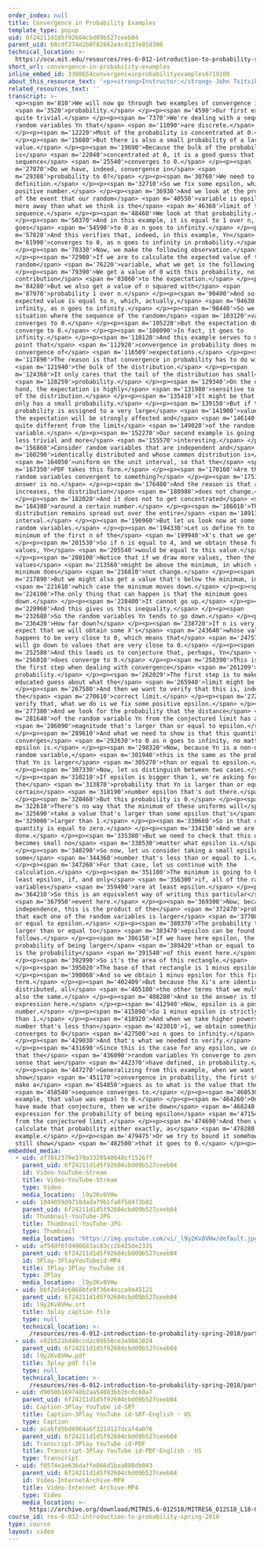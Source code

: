 ```yaml
---
order_index: null
title: Convergence in Probability Examples
template_type: popup
uid: 6f24211d1d5f92604cbd09b527ceeb04
parent_uid: b8cdf274e2b0f82662e4cd137e85d308
technical_location: >-
  https://ocw.mit.edu/resources/res-6-012-introduction-to-probability-spring-2018/part-ii-inference-limit-theorems/convergence-in-probability-examples
short_url: convergence-in-probability-examples
inline_embed_id: 3308654convergenceinprobabilityexamples6719109
about_this_resource_text: '<p><strong>Instructor:</strong> John Tsitsiklis</p>'
related_resources_text: ''
transcript: >-
  <p><span m='810'>We will now go through two examples of convergence in</span>
  <span m='3520'>probability.</span> </p><p><span m='4590'>Our first example is
  quite trivial.</span> </p><p><span m='7370'>We're dealing with a sequence of
  random variables Yn that</span> <span m='11090'>are discrete.</span>
  </p><p><span m='12220'>Most of the probability is concentrated at 0.</span>
  </p><p><span m='15680'>But there is also a small probability of a large
  value.</span> </p><p><span m='19690'>Because the bulk of the probability mass
  is</span> <span m='22040'>concentrated at 0, it is a good guess that this
  sequence</span> <span m='25540'>converges to 0.</span> </p><p><span
  m='27070'>Do we have, indeed, convergence in</span> <span
  m='29380'>probability to 0?</span> </p><p><span m='30760'>We need to check the
  definition.</span> </p><p><span m='32710'>So we fix some epsilon, which is a
  positive number.</span> </p><p><span m='36930'>And we look at the probability
  of the event that our random</span> <span m='40550'>variable is epsilon or
  more away than what we think is the</span> <span m='46360'>limit of that
  sequence.</span> </p><p><span m='48460'>We look at that probability.</span>
  </p><p><span m='50370'>And in this example, it is equal to 1 over n, which
  goes</span> <span m='54590'>to 0 as n goes to infinity.</span> </p><p><span
  m='57820'>And this verifies that, indeed, in this example, Yn</span> <span
  m='61990'>converges to 0, as n goes to infinity in probability.</span>
  </p><p><span m='70330'>Now, we make the following observation.</span>
  </p><p><span m='72900'>If we are to calculate the expected value of this
  random</span> <span m='76220'>variable, what we get is the following.</span>
  </p><p><span m='79390'>We get a value of 0 with this probability, no
  contribution</span> <span m='83060'>to the expectation.</span> </p><p><span
  m='84280'>But we also get a value of n squared with</span> <span
  m='87970'>probability 1 over n.</span> </p><p><span m='90490'>And so the
  expected value is equal to n, which, actually,</span> <span m='94630'>goes to
  infinity, as n goes to infinity.</span> </p><p><span m='98440'>So we have a
  situation where the sequence of the random</span> <span m='103120'>variables
  converges to 0.</span> </p><p><span m='105220'>But the expectation does not
  converge to 0.</span> </p><p><span m='108090'>In fact, it goes to
  infinity.</span> </p><p><span m='110120'>And this example serves to make the
  point that</span> <span m='112920'>convergence in probability does not imply
  convergence of</span> <span m='116509'>expectations.</span> </p><p><span
  m='117890'>The reason is that convergence in probability has to do with</span>
  <span m='121940'>the bulk of the distribution.</span> </p><p><span
  m='124360'>It only cares that the tail of the distribution has small</span>
  <span m='128259'>probability.</span> </p><p><span m='129340'>On the other
  hand, the expectation is highly</span> <span m='131980'>sensitive to the tail
  of the distribution.</span> </p><p><span m='135410'>It might be that the tail
  only has a small probability.</span> </p><p><span m='139150'>But if that
  probability is assigned to a very large</span> <span m='141900'>value, then
  the expectation will be strongly affected and</span> <span m='146140'>can be
  quite different from the limit</span> <span m='149020'>of the random
  variable.</span> </p><p><span m='152270'>Our second example is going to be
  less trivial and more</span> <span m='155570'>interesting.</span> </p><p><span
  m='156860'>Consider random variables that are independent and</span> <span
  m='160290'>identically distributed and whose common distribution is</span>
  <span m='164050'>uniform on the unit interval, so that the</span> <span
  m='167350'>PDF takes this form.</span> </p><p><span m='170160'>Are these
  random variables convergent to something?</span> </p><p><span m='175150'>The
  answer is no.</span> </p><p><span m='176480'>And the reason is that as i
  increases, the distribution</span> <span m='180980'>does not change.</span>
  </p><p><span m='182020'>And it does not to get concentrated</span> <span
  m='184380'>around a certain number.</span> </p><p><span m='186010'>The
  distribution remains spread out over the entire</span> <span m='189130'>unit
  interval.</span> </p><p><span m='190960'>But let us look now at some related
  random variables.</span> </p><p><span m='194330'>Let us define Yn to be the
  minimum of the first n of the</span> <span m='199940'>X's that we get.</span>
  </p><p><span m='201530'>So if n is equal to 4, and we obtain these four
  values, Yn</span> <span m='205540'>would be equal to this value.</span>
  </p><p><span m='208100'>Notice that if we draw more values, then the new
  values</span> <span m='213560'>might be above the minimum, in which case the
  minimum does</span> <span m='216810'>not change.</span> </p><p><span
  m='217890'>But we might also get a value that's below the minimum, in</span>
  <span m='221610'>which case the minimum moves down.</span> </p><p><span
  m='224100'>The only thing that can happen is that the minimum goes
  down.</span> </p><p><span m='228400'>It cannot go up.</span> </p><p><span
  m='229960'>And this gives us this inequality.</span> </p><p><span
  m='232680'>So the random variables Yn tends to go down.</span> </p><p><span
  m='236420'>How far down?</span> </p><p><span m='238720'>If n is very large, we
  expect that we will obtain some X's</span> <span m='243640'>whose value
  happens to be very close to 0, which means that</span> <span m='247570'>Yn
  will go down to values that are very close to 0.</span> </p><p><span
  m='252580'>And this leads us to conjecture that, perhaps, Yn</span> <span
  m='256010'>does converge to 0.</span> </p><p><span m='258390'>This is always
  the first step when dealing with convergence</span> <span m='261209'>in
  probability.</span> </p><p><span m='262029'>The first step is to make an
  educated guess about what the</span> <span m='265940'>limit might be.</span>
  </p><p><span m='267580'>And then we want to verify that this is, indeed,
  the</span> <span m='270610'>correct limit.</span> </p><p><span m='272150'>To
  verify that, what we do is we fix some positive epsilon.</span> </p><p><span
  m='277380'>And we look for the probability that the distance</span> <span
  m='281640'>of the random variable Yn from the conjectured limit has a</span>
  <span m='286090'>magnitude that's larger than or equal to epsilon.</span>
  </p><p><span m='289610'>And what we need to show is that this quantity
  converges</span> <span m='292630'>to 0 as n goes to infinity, no matter what
  epsilon is.</span> </p><p><span m='298320'>Now, because Yn is a non-negative
  random variable,</span> <span m='301940'>this is the same as the probability
  that Yn is larger</span> <span m='305270'>than or equal to epsilon.</span>
  </p><p><span m='307330'>Now, let us distinguish between two cases.</span>
  </p><p><span m='310210'>If epsilon is bigger than 1, we're asking for
  the</span> <span m='313870'>probability that Yn is larger than or equal to a
  certain</span> <span m='318190'>number epsilon that's out there.</span>
  </p><p><span m='320460'>But this probability is 0.</span> </p><p><span
  m='322610'>There's no way that the minimum of these uniforms will</span> <span
  m='325690'>take a value that's larger than some epsilon that's</span> <span
  m='329000'>larger than 1.</span> </p><p><span m='330660'>So in that case, this
  quantity is equal to zero.</span> </p><p><span m='334150'>And we are
  done.</span> </p><p><span m='335380'>But we need to check that this quantity
  becomes small no</span> <span m='338530'>matter what epsilon is.</span>
  </p><p><span m='340290'>So now, let us consider taking a small epsilon that is
  some</span> <span m='344360'>number that's less than or equal to 1.</span>
  </p><p><span m='347260'>For that case, let us continue with the
  calculation.</span> </p><p><span m='351180'>The minimum is going to be at
  least epsilon, if, and only</span> <span m='356300'>if, all of the random
  variables</span> <span m='359490'>are at least epsilon.</span> </p><p><span
  m='364210'>So this is an equivalent way of writing this particular</span>
  <span m='367950'>event here.</span> </p><p><span m='369300'>Now, because of
  independence, this is the product of the</span> <span m='372470'>probabilities
  that each one of the random variables is larger</span> <span m='377080'>than
  or equal to epsilon.</span> </p><p><span m='380370'>The probability that X1 is
  larger than or equal to</span> <span m='383470'>epsilon can be found as
  follows.</span> </p><p><span m='386150'>If we have here epsilon, the
  probability of being larger</span> <span m='389420'>than or equal to epsilon
  is the probability</span> <span m='391540'>of this event here.</span>
  </p><p><span m='392990'>So it's the area of this rectangle.</span>
  </p><p><span m='395020'>The base of that rectangle is 1 minus epsilon.</span>
  </p><p><span m='398060'>And so we obtain 1 minus epsilon for this first
  term.</span> </p><p><span m='402409'>But because the Xi's are identically
  distributed, all</span> <span m='405180'>the other terms that we multiply are
  also the same.</span> </p><p><span m='408280'>And so the answer is this
  expression here.</span> </p><p><span m='412940'>Now, epsilon is a positive
  number.</span> </p><p><span m='415890'>So 1 minus epsilon is strictly less
  than 1.</span> </p><p><span m='418920'>And when we take higher powers of a
  number that's less than</span> <span m='423010'>1, we obtain something that
  converges to 0</span> <span m='427500'>as n goes to infinity.</span>
  </p><p><span m='429030'>And that's what we needed to verify.</span>
  </p><p><span m='431690'>Since this is the case for any epsilon, we conclude
  that the</span> <span m='436090'>random variables Yn converge to zero in the
  sense that we</span> <span m='442370'>have defined, in probability.</span>
  </p><p><span m='447270'>Generalizing from this example, when we want to
  show</span> <span m='451170'>convergence in probability, the first step is to
  make a</span> <span m='454850'>guess as to what is the value that the</span>
  <span m='458540'>sequence converges to.</span> </p><p><span m='460530'>In this
  example, that value was equal to 0.</span> </p><p><span m='464260'>Once we
  have made that conjecture, then we write down</span> <span m='468240'>an
  expression for the probability of being epsilon</span> <span m='471540'>away
  from the conjectured limit.</span> </p><p><span m='474690'>And then we
  calculate that probability either exactly, as</span> <span m='478280'>in this
  example.</span> </p><p><span m='479475'>Or we try to bound it somehow and
  still show</span> <span m='482500'>that it goes to 0.</span> </p><p></p>
embedded_media:
  - uid: af7812379e379a3320540648cf15267f
    parent_uid: 6f24211d1d5f92604cbd09b527ceeb04
    id: Video-YouTube-Stream
    title: Video-YouTube-Stream
    type: Video
    media_location: _l9y2Kv8VHw
  - uid: 1044059d9718dada79b1fa8f58473b92
    parent_uid: 6f24211d1d5f92604cbd09b527ceeb04
    id: Thumbnail-YouTube-JPG
    title: Thumbnail-YouTube-JPG
    type: Thumbnail
    media_location: 'https://img.youtube.com/vi/_l9y2Kv8VHw/default.jpg'
  - uid: af54df6fd496683ac83cc2b425de2331
    parent_uid: 6f24211d1d5f92604cbd09b527ceeb04
    id: 3Play-3PlayYouTubeid-MP4
    title: 3Play-3Play YouTube id
    type: 3Play
    media_location: _l9y2Kv8VHw
  - uid: bbf2e54c6868bfe9f36e4ecca9a45121
    parent_uid: 6f24211d1d5f92604cbd09b527ceeb04
    id: l9y2Kv8VHw.srt
    title: 3play caption file
    type: null
    technical_location: >-
      /resources/res-6-012-introduction-to-probability-spring-2018/part-ii-inference-limit-theorems/convergence-in-probability-examples/l9y2Kv8VHw.srt
  - uid: c02b521bd40ccd2c09550ce3a9883824
    parent_uid: 6f24211d1d5f92604cbd09b527ceeb04
    id: l9y2Kv8VHw.pdf
    title: 3play pdf file
    type: null
    technical_location: >-
      /resources/res-6-012-introduction-to-probability-spring-2018/part-ii-inference-limit-theorems/convergence-in-probability-examples/l9y2Kv8VHw.pdf
  - uid: d9050b189748b2aa54083bb2bc0c60a7
    parent_uid: 6f24211d1d5f92604cbd09b527ceeb04
    id: Caption-3Play YouTube id-SRT
    title: Caption-3Play YouTube id-SRT-English - US
    type: Caption
  - uid: acabfd5bd6964a5f321d127dcaf4a076
    parent_uid: 6f24211d1d5f92604cbd09b527ceeb04
    id: Transcript-3Play YouTube id-PDF
    title: Transcript-3Play YouTube id-PDF-English - US
    type: Transcript
  - uid: f0574e1e636daffe066d1bea080db043
    parent_uid: 6f24211d1d5f92604cbd09b527ceeb04
    id: Video-InternetArchive-MP4
    title: Video-Internet Archive-MP4
    type: Video
    media_location: >-
      https://archive.org/download/MITRES.6-012S18/MITRES6_012S18_L18-07_300k.mp4
course_id: res-6-012-introduction-to-probability-spring-2018
type: course
layout: video
---
```

